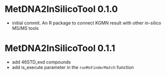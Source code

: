 # MetDNA2InSilicoTool 0.1.0
- initial commit. An R package to connect KGMN result with other in-silico MS/MS tools

# MetDNA2InSilicoTool 0.1.1
- add 46STD_exd compounds
- add is_execute parameter in the `runMsFinderMatch` function
